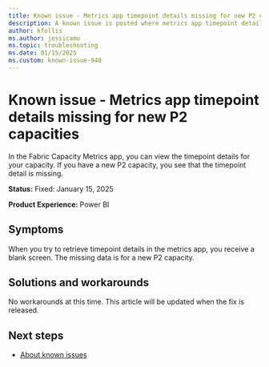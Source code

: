 ```yaml
---
title: Known issue - Metrics app timepoint details missing for new P2 capacities
description: A known issue is posted where metrics app timepoint details are missing for new P2 capacities.
author: kfollis
ms.author: jessicamo
ms.topic: troubleshooting  
ms.date: 01/15/2025
ms.custom: known-issue-948
---
```


# Known issue - Metrics app timepoint details missing for new P2 capacities

In the Fabric Capacity Metrics app, you can view the timepoint details for your capacity. If you have a new P2 capacity, you see that the timepoint detail is missing.

**Status:** Fixed: January 15, 2025

**Product Experience:** Power BI

## Symptoms

When you try to retrieve timepoint details in the metrics app, you receive a blank screen. The missing data is for a new P2 capacity.

## Solutions and workarounds

No workarounds at this time. This article will be updated when the fix is released.

## Next steps

- [About known issues](https://support.fabric.microsoft.com/known-issues)
